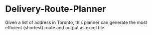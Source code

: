 # Delivery-Route-Planner
Given a list of address in Toronto, this planner can generate the most efficient (shortest) route and output as excel file.
